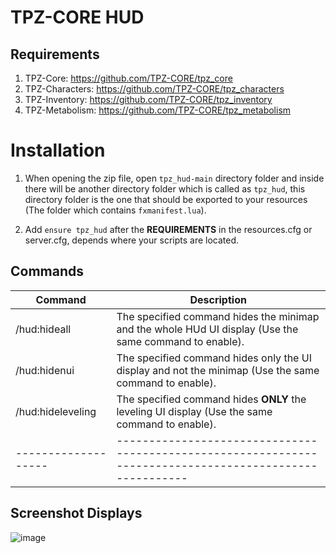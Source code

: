 # TPZ-CORE HUD

## Requirements

1. TPZ-Core: https://github.com/TPZ-CORE/tpz_core
2. TPZ-Characters: https://github.com/TPZ-CORE/tpz_characters
3. TPZ-Inventory: https://github.com/TPZ-CORE/tpz_inventory
4. TPZ-Metabolism: https://github.com/TPZ-CORE/tpz_metabolism

# Installation

1. When opening the zip file, open `tpz_hud-main` directory folder and inside there will be another directory folder which is called as `tpz_hud`, this directory folder is the one that should be exported to your resources (The folder which contains `fxmanifest.lua`).

2. Add `ensure tpz_hud` after the **REQUIREMENTS** in the resources.cfg or server.cfg, depends where your scripts are located.


## Commands

| Command           | Description
|-------------------|--------------------------------------------------------------------------------------------------------|
| /hud:hideall      | The specified command hides the minimap and the whole HUd UI display (Use the same command to enable). |
| /hud:hidenui      | The specified command hides only the UI display and not the minimap (Use the same command to enable).  |
| /hud:hideleveling | The specified command hides **ONLY** the leveling UI display (Use the same command to enable).         |
|-------------------|--------------------------------------------------------------------------------------------------------|

## Screenshot Displays

![image](https://github.com/TPZ-CORE/tpz_hud/assets/152554963/2a655b8b-ba77-44c1-a09a-32e1d8fd1104)
